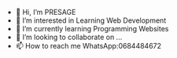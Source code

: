 - 👋 Hi, I’m PRESAGE
- 👀 I’m interested in Learning Web Development
- 🌱 I’m currently learning Programming Websites
- 💞️ I’m looking to collaborate on ...
- 📫 How to reach me WhatsApp:0684484672

<!---
7thEra/7thEra is a ✨ special ✨ repository because its `README.md` (this file) appears on your GitHub profile.
You can click the Preview link to take a look at your changes.
--->

